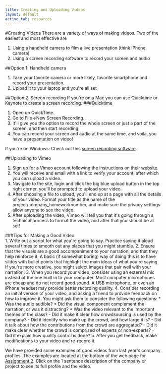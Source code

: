 ```yaml
---
title: Creating and Uploading Videos
layout: default
active_tab: resources
---
```


#Creating Videos
There are a variety of ways of making videos. Two of the easiest and most effective are 

1. Using a handheld camera to film a live presentation (think iPhone camera)
2. Using a screen recording software to record your screen and audio


##Option 1: Handheld camera
1. Take your favorite camera or more likely, favorite smartphone and record your presentation. 
2. Upload it to your laptop and you're all set


##Option 2: Screen recording
If you're on a Mac you can use Quicktime or Keynote to create a screen recording. 
###Quicktime
1. Open up QuickTime.
2. Go to File->New Screen Recording.
3. It'll give you the option to record the whole screen or just a part of the screen, and then start recording.
4. You can record your screen and audio at the same time, and voila, you have a presentation on video! 

If you're on Windows:
Check out this [screen recording software](http://icecreamapps.com/Screen-Recorder/).

##Uploading to Vimeo
1. Sign up for a Vimeo account following the instructions on their [website](https://vimeo.com/).
2. You will receive and email with a link to verify your account, after which you can upload a video.
3. Navigate to the site, login and click the big blue upload button in the top right corner, you'll be prompted to upload your video. 
4. After choosing a file to upload, you'll end up at a page with all the details of your video. Format your title as the name of the project/company_homeworknumber, and make sure the privacy settings allow anyone to see the video.
5. After uploading the video, Vimeo will tell you that it's going through a technical process to format the video, and after that you should be all set!


<div class="panel panel-info">
<div class="panel-heading" markdown="1">
###Tips for Making a Good Video
</div>
<div class="panel-body" markdown="1">
1. Write out a script for what you're going to say.  Practice saying it aloud several times to smooth out any places that you might stumble.
2. Ensure that the visuals are a good accompaniment to your narration, and that they help reinforce it.  A basic (if somewhat boring) way of doing this is to have slides with bullet points that highlight the main ideas of what you're saying.  If you're more creative, you might select images that pair well with your narration.
3. When you record your video, consider using an external mic instead of the one built in to your computer.  Most computer microphones are cheap and do not record good sound.  A USB microphone, or even an iPhone headset may provide better recording quality.
4. Consider recording an initial version of your video, and asking a friend to provide feedback on how to improve it. You might ask them to consider the following questions:
  * Was the audio audible? 
  * Did the visual component complement the narration, or was it distracting? 
  * Was the video relevant to the important themes of the class?  
     - Did it make it clear how crowdsourcing is used by the company?  
     - Did it identify who make up the crowd, and how large it is? 
     - Did it talk about how the contributions from the crowd are aggregated?  
     - Did it make clear whether the crowd is comprised of experts or non-experts? 
     - Did it explain how quality control is done?
5. After you get feedback, make modifications to your video and re-record it.

We have provided some examples of good videos from last year's company profiles.  The examples are located at the bottom of the web page for [Assignment 2](assignment2.html).  Click on the 1 sentence description of the company or project to see its full profile and the video. 
</div>
</div>
